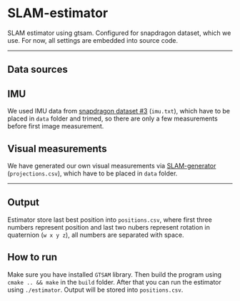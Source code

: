 # SLAM-estimator
SLAM estimator using gtsam. Configured for snapdragon dataset, which we use.
For now, all settings are embedded into source code.

-------------------------------------------------------------------------------

## Data sources

## IMU
We used IMU data from
[snapdragon dataset #3](https://fpv.ifi.uzh.ch/datasets/) (`imu.txt`),
which have to be placed in `data` folder and trimed, so there are only
a few measurements before first image measurement.

## Visual measurements
We have generated our own visual measurements via
[SLAM-generator](https://github.com/Northeus/SLAM-generation)
(`projections.csv`), which have to be placed in `data` folder.

-------------------------------------------------------------------------------

## Output
Estimator store last best position into `positions.csv`, where first three
numbers represent position and last two nubers represent rotation in quaternion
(`w x y z`), all numbers are separated with space.

## How to run
Make sure you have installed `GTSAM` library.
Then build the program using `cmake .. && make` in the `build` folder.
After that you can run the estimator using `./estimator`.
Output will be stored into `positions.csv`.

